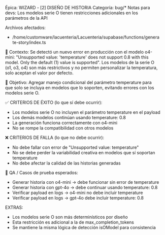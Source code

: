 Épica: WIZARD - [2] DISEÑO DE HISTORIA
Categoría: bug/*
Notas para devs: Los modelos serie O tienen restricciones adicionales en los parámetros de la API

Archivos afectados:
- /home/customware/lacuenteria/Lacuenteria/supabase/functions/generate-story/index.ts

🧠 Contexto:
Se detectó un nuevo error en producción con el modelo o4-mini: "Unsupported value: 'temperature' does not support 0.8 with this model. Only the default (1) value is supported". Los modelos de la serie O (o1, o3, o4) son más restrictivos y no permiten personalizar la temperatura, solo aceptan el valor por defecto.

📐 Objetivo:
Agregar manejo condicional del parámetro temperature para que solo se incluya en modelos que lo soporten, evitando errores con los modelos serie O.

✅ CRITERIOS DE ÉXITO (lo que sí debe ocurrir):
- Los modelos serie O no incluyen el parámetro temperature en el payload
- Los demás modelos continúan usando temperature: 0.8
- La generación funciona correctamente con o4-mini
- No se rompe la compatibilidad con otros modelos

❌ CRITERIOS DE FALLA (lo que no debe ocurrir):
- No debe fallar con error de "Unsupported value: temperature"
- No se debe perder la variabilidad creativa en modelos que sí soportan temperature
- No debe afectar la calidad de las historias generadas

🧪 QA / Casos de prueba esperados:
- Generar historia con o4-mini → debe funcionar sin error de temperature
- Generar historia con gpt-4o → debe continuar usando temperature: 0.8
- Verificar payload en logs → o4-mini no debe incluir temperature
- Verificar payload en logs → gpt-4o debe incluir temperature: 0.8

EXTRAS:
- Los modelos serie O son más determinísticos por diseño
- Esta restricción es adicional a la de max_completion_tokens
- Se mantiene la misma lógica de detección isOModel para consistencia
